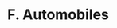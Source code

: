 ---
title: "F. Automobiles"
url: /wingersheim-les-quatre-bans/f-automobiles/
shop: réparation de voitures
---